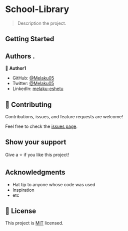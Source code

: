 # School-Library


> Description the project.

## Getting Started

## Authors .

👤 **Author1**

- GitHub: [@Melaku05](https://github.com/Melaku05)
- Twitter: [@Melaku05](https://twitter.com/melaku)
- LinkedIn: [melaku-eshetu](https://www.linkedin.com/in/melaku-eshetu/)

## 🤝 Contributing

Contributions, issues, and feature requests are welcome!

Feel free to check the [issues page](../../issues/).

## Show your support

Give a ⭐️ if you like this project!

## Acknowledgments

- Hat tip to anyone whose code was used
- Inspiration
- etc

## 📝 License

This project is [MIT](./MIT.md) licensed.
